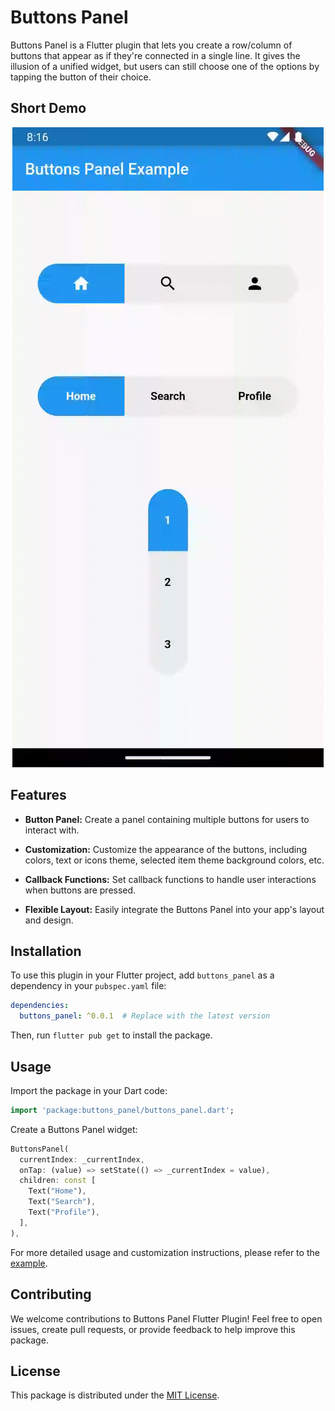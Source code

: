 
# Buttons Panel

Buttons Panel is a Flutter plugin that lets you create a row/column of buttons that appear as if they're connected in a single line. It gives the illusion of a unified widget, but users can still choose one of the options by tapping the button of their choice.

## Short Demo

<p align='center'>
  <img src="https://raw.githubusercontent.com/Itz-Shubham/buttons_panel/main/buttons_panel_package.gif" />
</p>

## Features

- **Button Panel:** Create a panel containing multiple buttons for users to interact with.

- **Customization:** Customize the appearance of the buttons, including colors, text or icons theme, selected item theme background colors, etc.

- **Callback Functions:** Set callback functions to handle user interactions when buttons are pressed.

- **Flexible Layout:** Easily integrate the Buttons Panel into your app's layout and design.

## Installation

To use this plugin in your Flutter project, add `buttons_panel` as a dependency in your `pubspec.yaml` file:

```yaml
dependencies:
  buttons_panel: ^0.0.1  # Replace with the latest version

```

Then, run `flutter pub get` to install the package.

## Usage

Import the package in your Dart code:

```dart
import 'package:buttons_panel/buttons_panel.dart';
```

Create a Buttons Panel widget:

```dart
ButtonsPanel(
  currentIndex: _currentIndex,
  onTap: (value) => setState(() => _currentIndex = value),
  children: const [
    Text("Home"),
    Text("Search"),
    Text("Profile"),
  ],
),
```

For more detailed usage and customization instructions, please refer to the [example](/example).

## Contributing

We welcome contributions to Buttons Panel Flutter Plugin! Feel free to open issues, create pull requests, or provide feedback to help improve this package.

## License

This package is distributed under the [MIT License](/LICENSE).
